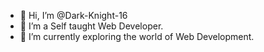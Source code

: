 - 👋 Hi, I’m @Dark-Knight-16
- 👀 I’m a Self taught Web Developer.
- 🌱 I’m currently exploring the world of Web Development.

<!---
Dark-Knight-16/Dark-Knight-16 is a ✨ special ✨ repository because its `README.md` (this file) appears on your GitHub profile.
You can click the Preview link to take a look at your changes.
--->
